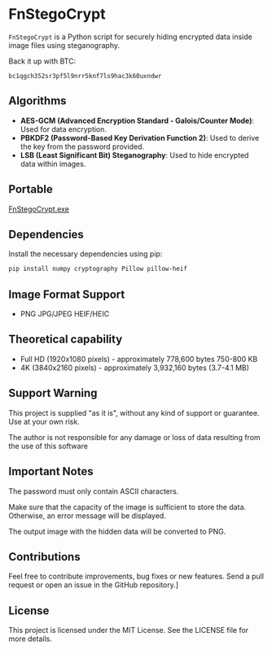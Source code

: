 # FnStegoCrypt

`FnStegoCrypt` is a Python script for securely hiding encrypted data inside image files using steganography.

Back it up with BTC: 
```
bc1qgch352sr3pf5l9nrr5knf7ls9hac3k60uxndwr
```

## Algorithms 
- **AES-GCM (Advanced Encryption Standard - Galois/Counter Mode)**: Used for data encryption.
- **PBKDF2 (Password-Based Key Derivation Function 2)**: Used to derive the key from the password provided.
- **LSB (Least Significant Bit) Steganography**: Used to hide encrypted data within images.

## Portable
[FnStegoCrypt.exe](https://github.com/Eyezuhk/FnStegoCrypt/releases/download/v1.0.0/FnStegoCrypt.exe)

## Dependencies
Install the necessary dependencies using pip:
```bash
pip install numpy cryptography Pillow pillow-heif
```

## Image Format Support
- PNG JPG/JPEG HEIF/HEIC
 
## Theoretical capability
- Full HD (1920x1080 pixels) - approximately 778,600 bytes 750-800 KB
- 4K (3840x2160 pixels) - approximately 3,932,160 bytes (3.7-4.1 MB)

## Support Warning
This project is supplied "as it is", without any kind of support or guarantee. Use at your own risk. 

The author is not responsible for any damage or loss of data resulting from the use of this software

## Important Notes
The password must only contain ASCII characters.

Make sure that the capacity of the image is sufficient to store the data. Otherwise, an error message will be displayed.

The output image with the hidden data will be converted to PNG.

## Contributions
Feel free to contribute improvements, bug fixes or new features. Send a pull request or open an issue in the GitHub repository.]

## License
This project is licensed under the MIT License. See the LICENSE file for more details.
